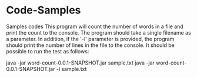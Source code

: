 # Code-Samples
Samples codes
This program  will count the number of words in a file and print the count to the console.
The program should take a single filename as a parameter. In addition, if the '-l' parameter is provided, the program should print the number of lines in the file to the console.
It should be possible to run the test as follows:

java -jar word-count-0.0.1-SNAPSHOT.jar sample.txt 
java -jar word-count-0.0.1-SNAPSHOT.jar -l sample.txt

